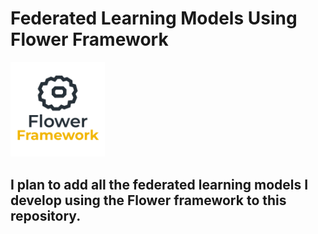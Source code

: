 # Federated Learning Models Using Flower Framework

<img src='./image.png' width='30%'>

## I plan to add all the federated learning models I develop using the Flower framework to this repository.
